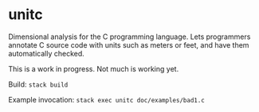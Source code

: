 # unitc
Dimensional analysis for the C programming language. Lets programmers annotate C source code with units such as meters or feet, and have them automatically checked.

This is a work in progress. Not much is working yet.

Build: `stack build`

Example invocation: `stack exec unitc doc/examples/bad1.c`
